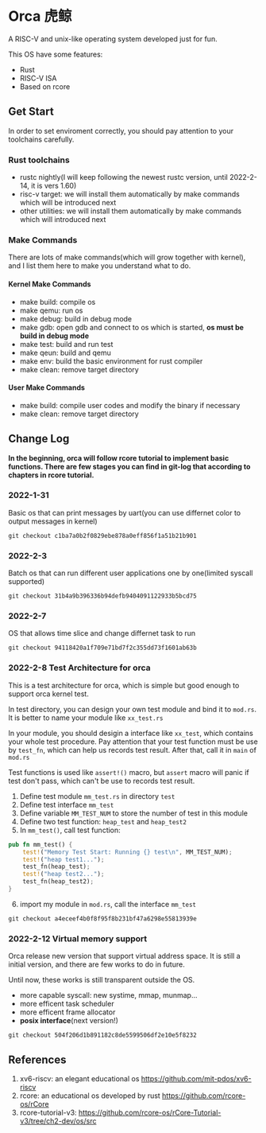 # Orca 虎鲸

A RISC-V and unix-like operating system developed just for fun.

This OS have some features:
- Rust
- RISC-V ISA
- Based on rcore

## Get Start

In order to set enviroment correctly, you should pay attention to your toolchains carefully.

### Rust toolchains

- rustc nightly(I will keep following the newest rustc version, until 2022-2-14, it is vers 1.60)
- risc-v target: we will install them automatically by make commands which will be introduced next
- other utilities: we will install them automatically by make commands which will introduced next

### Make Commands

There are lots of make commands(which will grow together with kernel), and I list them here to make you understand what to do.

#### Kernel Make Commands

- make build: compile os
- make qemu: run os
- make debug: build in debug mode
- make gdb: open gdb and connect to os which is started, **os must be build in debug mode**
- make test: build and run test
- make qeun: build and qemu
- make env: build the basic environment for rust compiler
- make clean: remove target directory

#### User Make Commands

- make build: compile user codes and modify the binary if necessary
- make clean: remove target directory

## Change Log

**In the beginning, orca will follow rcore tutorial to implement basic functions. There are few stages you can find in git-log that according to chapters in rcore tutorial.**

### 2022-1-31
Basic os that can print messages by uart(you can use differnet color to output messages in kernel)

```
git checkout c1ba7a0b2f0829ebe878a0eff856f1a51b21b901
```

### 2022-2-3
Batch os that can run different user applications one by one(limited syscall supported)

```
git checkout 31b4a9b396336b94defb9404091122933b5bcd75
```

### 2022-2-7
OS that allows time slice and change differnet task to run

```
git checkout 94118420a1f709e71bd7f2c355dd73f1601ab63b
```

### 2022-2-8 Test Architecture for orca
This is a test architecture for orca, which is simple but good enough to support orca kernel test.

In test directory, you can design your own test module and bind it to `mod.rs`. It is better to name your module like `xx_test.rs`

In your module, you should desigin a interface like `xx_test`, which contains your whole test procedure. Pay attention that your test function must be use by `test_fn`, which can help us records test result. After that, call it in `main` of `mod.rs`

Test functions is used like `assert!()` macro, but `assert` macro will panic if test don't pass, which can't be use to records test result.

1. Define test module `mm_test.rs` in directory `test`
2. Define test interface `mm_test`
3. Define variable `MM_TEST_NUM` to store the number of test in this module
4. Define two test function: `heap_test` and `heap_test2`
5. In `mm_test()`, call test function:
```rust
pub fn mm_test() {
    test!("Memory Test Start: Running {} test\n", MM_TEST_NUM);
    test!("heap test1...");
    test_fn(heap_test);
    test!("heap test2...");
    test_fn(heap_test2);
}
```
6. import my module in `mod.rs`, call the interface `mm_test`

```
git checkout a4eceef4b0f8f95f8b231bf47a6298e55813939e
```


### 2022-2-12 Virtual memory support
Orca release new version that support virtual address space. It is still a initial version, and there are few works to do in future.

Until now, these works is still transparent outside the OS.

- more capable syscall: new systime, mmap, munmap...
- more efficent task scheduler
- more efficent frame allocator
- **posix interface**(next version!)

```
git checkout 504f206d1b891182c8de5599506df2e10e5f8232
```

## References
1. xv6-riscv: an elegant educational os https://github.com/mit-pdos/xv6-riscv
2. rcore: an educational os developed by rust https://github.com/rcore-os/rCore
3. rcore-tutorial-v3: https://github.com/rcore-os/rCore-Tutorial-v3/tree/ch2-dev/os/src

